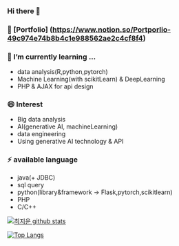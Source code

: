### Hi there 👋

<!--
**chlwldns00/chlwldns00** is a ✨ _special_ ✨ repository because its `README.md` (this file) appears on your GitHub profile.

Here are some ideas to get you started:

- 🔭 I’m currently working on ...
- 🌱 I’m currently learning ...
- 👯 I’m looking to collaborate on ...
- 🤔 I’m looking for help with ...
- 💬 Ask me about ...
- 📫 How to reach me: ...
- 😄 Pronouns: ...
- ⚡ Fun fact: ...
-->
### 🔭 [Portfolio] (https://www.notion.so/Portporlio-49c974e74b8b4c1e988562ae2c4cf8f4)
### 🌱 I’m currently learning ...
- data analysis(R,python,pytorch)
- Machine Learning(with scikitLearn) & DeepLearning 
- PHP & AJAX for api design
### 😄 Interest
- Big data analysis
- AI(generative AI, machineLearning)
- data engineering
- Using generative AI technology & API
### ⚡ available language
- java(+ JDBC)
- sql query
- python(library&framework -> Flask,pytorch,scikitlearn)
- PHP
- C/C++

[![최지운 github stats](https://github-readme-stats.vercel.app/api?username=chlwldns00)](https://github.com/anuraghazra/github-readme-stats) 

[![Top Langs](https://github-readme-stats.vercel.app/api/top-langs/?username=chlwldns00&layout=compact)](https://github.com/anuraghazra/github-readme-stats)
